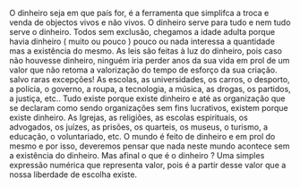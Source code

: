 O dinheiro seja em que país for, é a ferramenta que simplifca a troca e venda de objectos vivos e não vivos. O dinheiro serve para tudo e nem tudo serve o dinheiro. 
Todos sem exclusão, chegamos a idade adulta porque havia dinheiro ( muito ou pouco ) pouco ou nada interessa a quantidade mas a existência do mesmo. 
As leis são feitas à luz do dinheiro, pois caso não houvesse dinheiro, ninguém iria perder anos da sua vida em prol de um valor que não retoma a valorização do tempo de esforço da sua criação. salvo raras excepções!
As escolas, as universidades, os carros, o desporto, a polícia, o governo, a roupa, a tecnologia, a música, as drogas, os partidos, a justiça, etc.. 
Tudo existe porque existe dinheiro e até as organização que se declaram como sendo organizações sem fins lucrativos, existem porque existe dinheiro. 
As Igrejas, as religiões, as escolas espirituais, os advogados, os juízes, as prisões, os quarteis, os museus, o turismo, a educação, o voluntariado, etc.
O mundo é feito de dinheiro e em prol do mesmo e por isso, deveremos pensar que nada neste mundo acontece sem a existência do dinheiro. 
Mas afinal o que é o dinheiro ? 
Uma simples expressão numérica que representa valor, pois é a partir desse valor que a nossa liberdade de escolha existe. 